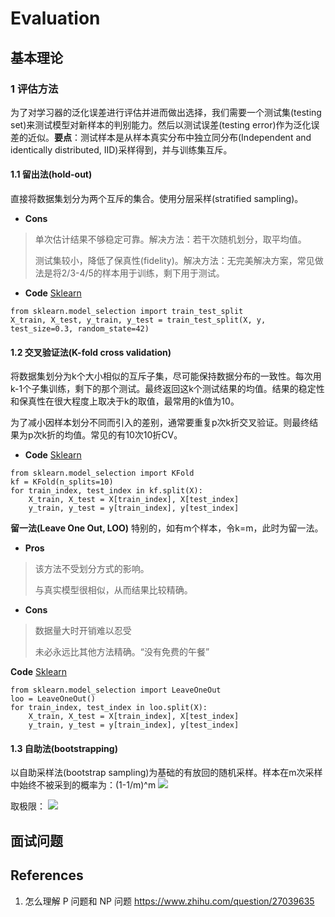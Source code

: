 # Evaluation

## 基本理论

### 1 评估方法
为了对学习器的泛化误差进行评估并进而做出选择，我们需要一个测试集(testing set)来测试模型对新样本的判别能力。然后以测试误差(testing error)作为泛化误差的近似。**要点**：测试样本是从样本真实分布中独立同分布(Independent and identically distributed, IID)采样得到，并与训练集互斥。

#### 1.1 留出法(hold-out)
直接将数据集划分为两个互斥的集合。使用分层采样(stratified sampling)。

- **Cons**
> 单次估计结果不够稳定可靠。解决方法：若干次随机划分，取平均值。
>
> 测试集较小，降低了保真性(fidelity)。解决方法：无完美解决方案，常见做法是将2/3-4/5的样本用于训练，剩下用于测试。

- **Code** [Sklearn](https://scikit-learn.org/stable/modules/generated/sklearn.model_selection.train_test_split.html)
```
from sklearn.model_selection import train_test_split
X_train, X_test, y_train, y_test = train_test_split(X, y, test_size=0.3, random_state=42)
```

#### 1.2 交叉验证法(K-fold cross validation)
将数据集划分为k个大小相似的互斥子集，尽可能保持数据分布的一致性。每次用k-1个子集训练，剩下的那个测试。最终返回这k个测试结果的均值。结果的稳定性和保真性在很大程度上取决于k的取值，最常用的k值为10。

为了减小因样本划分不同而引入的差别，通常要重复p次k折交叉验证。则最终结果为p次k折的均值。常见的有10次10折CV。

- **Code** [Sklearn](https://scikit-learn.org/stable/modules/generated/sklearn.model_selection.KFold.html)
```
from sklearn.model_selection import KFold
kf = KFold(n_splits=10)
for train_index, test_index in kf.split(X):
    X_train, X_test = X[train_index], X[test_index]
    y_train, y_test = y[train_index], y[test_index]
```

**留一法(Leave One Out, LOO)**
特别的，如有m个样本，令k=m，此时为留一法。

- **Pros**
> 该方法不受划分方式的影响。
>
> 与真实模型很相似，从而结果比较精确。

- **Cons**
> 数据量大时开销难以忍受
>
> 未必永远比其他方法精确。“没有免费的午餐”

**Code** [Sklearn](https://scikit-learn.org/stable/modules/generated/sklearn.model_selection.LeaveOneOut.html)
```
from sklearn.model_selection import LeaveOneOut
loo = LeaveOneOut()
for train_index, test_index in loo.split(X):
    X_train, X_test = X[train_index], X[test_index]
    y_train, y_test = y[train_index], y[test_index]
```

#### 1.3 自助法(bootstrapping)
以自助采样法(bootstrap sampling)为基础的有放回的随机采样。样本在m次采样中始终不被采到的概率为：(1-1/m)^m
<img src="https://render.githubusercontent.com/render/math?math=(1 - \frac {1}{m})^m">

取极限：
<img src="https://render.githubusercontent.com/render/math?math=\lim_{m \to \infty}{(1 - \frac {1}{m})^m}=0.368">



## 面试问题

## References
1. 怎么理解 P 问题和 NP 问题 
https://www.zhihu.com/question/27039635
